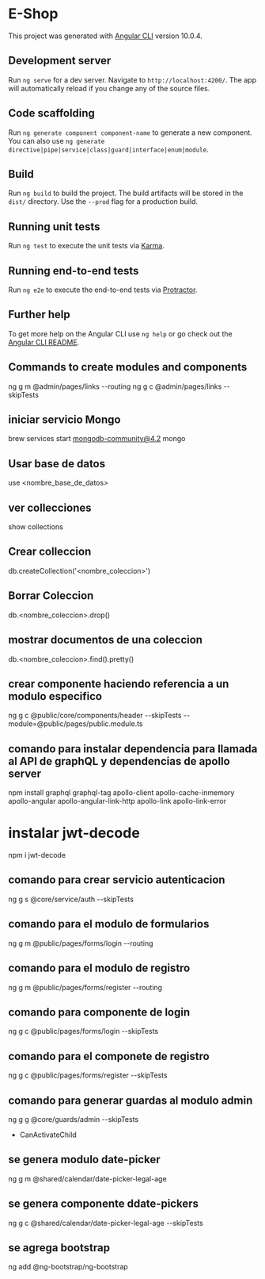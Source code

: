 # E-Shop

This project was generated with [Angular CLI](https://github.com/angular/angular-cli) version 10.0.4.

## Development server

Run `ng serve` for a dev server. Navigate to `http://localhost:4200/`. The app will automatically reload if you change any of the source files.

## Code scaffolding

Run `ng generate component component-name` to generate a new component. You can also use `ng generate directive|pipe|service|class|guard|interface|enum|module`.

## Build

Run `ng build` to build the project. The build artifacts will be stored in the `dist/` directory. Use the `--prod` flag for a production build.

## Running unit tests

Run `ng test` to execute the unit tests via [Karma](https://karma-runner.github.io).

## Running end-to-end tests

Run `ng e2e` to execute the end-to-end tests via [Protractor](http://www.protractortest.org/).

## Further help

To get more help on the Angular CLI use `ng help` or go check out the [Angular CLI README](https://github.com/angular/angular-cli/blob/master/README.md).


## Commands to create modules and components
ng g m @admin/pages/links --routing
ng g c @admin/pages/links --skipTests

## iniciar servicio Mongo
brew services start mongodb-community@4.2
mongo

## Usar base de datos
use <nombre_base_de_datos>

## ver collecciones
show collections

## Crear colleccion
db.createCollection('<nombre_coleccion>')

## Borrar Coleccion
db.<nombre_coleccion>.drop()

## mostrar documentos de una coleccion
db.<nombre_coleccion>.find().pretty()

## crear componente haciendo referencia a un modulo especifico
ng g c @public/core/components/header --skipTests --module=@public/pages/public.module.ts

## comando para instalar dependencia para llamada al API de graphQL y dependencias de apollo server
npm install graphql graphql-tag apollo-client apollo-cache-inmemory apollo-angular apollo-angular-link-http apollo-link apollo-link-error

# instalar jwt-decode
npm i jwt-decode

## comando para crear servicio autenticacion
ng g s @core/service/auth --skipTests

## comando para el modulo de formularios
ng g m @public/pages/forms/login --routing

## comando para el modulo de registro
ng g m @public/pages/forms/register --routing

## comando para componente de login
ng g c @public/pages/forms/login --skipTests

## comando para el componete de registro
ng g c @public/pages/forms/register --skipTests

## comando para generar guardas al modulo admin
ng g g @core/guards/admin --skipTests
* CanActivateChild

## se genera modulo date-picker
ng g m @shared/calendar/date-picker-legal-age

## se genera componente ddate-pickers
ng g c @shared/calendar/date-picker-legal-age --skipTests

## se agrega bootstrap
ng add @ng-bootstrap/ng-bootstrap